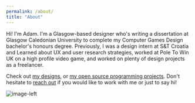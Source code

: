 ```yaml
---
permalink: /about/
title: "About"
---
```

Hi! I'm Adam. I'm a Glasgow-based designer who's writing a dissertation at Glasgow Caledonian University to complete my Computer Games Design bachelor's honours degree. Previously, I was a design intern at S&T Croatia and Learned about UX and user research strategies, worked at Pole To Win UK on a high profile video game, and worked on plenty of design projects as a freelancer.

Check out [my designs](https://www.behance.net/adamalbsoul), or [my open source programming projects](https://github.com/oreoadidas). Don't hesitate to [reach out](mailto:albsouladam@gmail.com) if you would like to work with me or just to say hi!

![image-left](https://lh3.googleusercontent.com/9xEP9kNXlAuHwhLsP5_sjqNTx7Xhg1CXTqqTKJOcMUYSqmCtvdyLQCZ43YzzgzoHtqytyAqyQMf64KfjZmrj2XW1ePWIaXiLn7gNTaxTrS8FXs2nmhcO4XBFYoaTtvVVIVZKyE8IOM_Dgqb_pCcRjZ6xaRVf2fVa6lcf9QVNds_bcH8-2DDKmln57m5rApAHf1Ved-rXEYcJOdIWunJO6_zp2PbpQ_qm8EQ3eakqXC7z2q-rxRbrqt6GaAzleIh0WrRtrrT3L8UQwuM3s7TStOrsK8jhW1F4R8AzIiSaj2E_NQqpj-dxbk1Thlby8FUky6qMxmSARCufSb-ny1zA0UitooxyK3MOUwDBzZzyCF-EK2jNqpLjPd2vC0KEy4CrTjpfVLLWj3E8wSJ7d5HgP9mAj5_A-9vErbvY8hQPZqzP-M8pHCH74Pnm0z6INBfu6N0muMBvlcxdGJM7D6sBSUsZX_hBLb7GB0k6qlxI75xpfZ1i8JQFy9lf9jS9kbKvDQtKptIwdPp-Y_nX7D_vSatkftGvKHvFTQ1gWw6SppWEx4gWetZf1Dc3VUBppJwMrxz94Cc98xBcN6dbvIoyFIOf5i0zSg7yq3f-bTTk7RqbC2ncU9IT6ZtrFTIEL1r_HXXUwS7d4Zr1N-sfMQAyIptkK0cvS5P9CRIF8-5KxVxaoQ18-K5RFfTBjMEPEg=w524-h943-no?authuser=0)
